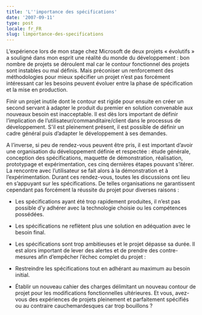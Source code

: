 ```yaml
---
title: 'L''importance des spécifications'
date: '2007-09-11'
type: post
locale: fr_FR
slug: limportance-des-specifications
---
```


L’expérience lors de mon stage chez Microsoft de deux projets «&nbsp;évolutifs&nbsp;» a souligné dans mon esprit une réalité du monde du développement&nbsp;: bon nombre de projets se déroulent mal car le contour fonctionnel des projets sont instables ou mal définis. Mais préconiser un renforcement des méthodologies pour mieux spécifier un projet n’est pas forcément intéressant car les besoins peuvent évoluer entre la phase de spécification et la mise en production.

Finir un projet inutile dont le contour est rigide pour ensuite en créer un second servant à adapter le produit du premier en solution convenable aux nouveaux besoin est inacceptable. Il est dès lors important de définir l’implication de l’utilisateur/commanditaire/client dans le processus de développement. S'il est pleinement présent, il est possible de définir un cadre général puis d’adapter le développement à ses demandes.

A l’inverse, si peu de rendez-vous peuvent être pris, il est important d’avoir une organisation du développement définie et respectée&nbsp;: étude générale, conception des spécifications, maquette de démonstration, réalisation, prototypage et expérimentation, ces cinq dernières étapes pouvant s’itérer. La rencontre avec l’utilisateur se fait alors à la démonstration et à l’expérimentation. Durant ces rendez-vous, toutes les discussions ont lieu en s’appuyant sur les spécifications. De telles organisations ne garantissent cependant pas forcément la réussite du projet pour diverses raisons&nbsp;:

* Les spécifications ayant été trop rapidement produites, il n’est pas possible d’y adhérer avec la technologie choisie ou les compétences possédées.
* Les spécifications ne reflètent plus une solution en adéquation avec le besoin final.
* Les spécifications sont trop ambitieuses et le projet dépasse sa durée.
  Il est alors important de lever des alertes et de prendre des contre-mesures afin d’empêcher l’échec complet du projet&nbsp;:

* Restreindre les spécifications tout en adhérant au maximum au besoin initial.
* Établir un nouveau cahier des charges délimitant un nouveau contour de projet pour les modifications fonctionnelles ultérieures.
  Et vous, avez-vous des expériences de projets pleinement et parfaitement spécifiés ou au contraire cauchemardesques car trop bouillons&nbsp;?
